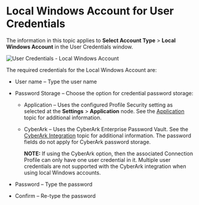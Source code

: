 # Local Windows Account for User Credentials

The information in this topic applies to **Select Account Type** > **Local Windows Account** in the
User Credentials window.

![User Credentials - Local Windows Account](/img/product_docs/accessanalyzer/admin/settings/connection/profile/localwindowsaccount.webp)

The required credentials for the Local Windows Account are:

- User name – Type the user name
- Password Storage – Choose the option for credential password storage:

  - Application – Uses the configured Profile Security setting as selected at the **Settings** >
    **Application** node. See the [Application](/docs/accessanalyzer/12.0/administration/settings/application/overview.md) topic for
    additional information.
  - CyberArk – Uses the CyberArk Enterprise Password Vault. See the
    [CyberArk Integration](/docs/accessanalyzer/12.0/administration/settings/connection/cyberarkintegration.md) topic for additional information. The
    password fields do not apply for CyberArk password storage.

    **NOTE:** If using the CyberArk option, then the associated Connection Profile can only have
    one user credential in it. Multiple user credentials are not supported with the CyberArk
    integration when using local Windows accounts.

- Password – Type the password
- Confirm – Re-type the password
